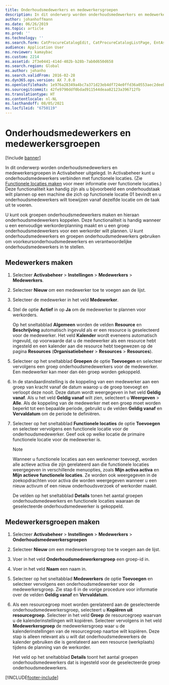 ```yaml
---
title: Onderhoudsmedewerkers en medewerkersgroepen
description: In dit onderwerp worden onderhoudsmedewerkers en medewerkersgroepen in Activabeheer uitgelegd.
author: johanhoffmann
ms.date: 06/26/2019
ms.topic: article
ms.prod: ''
ms.technology: ''
ms.search.form: CatProcureCatalogEdit, CatProcureCatalogListPage, EntAssetWorkerGroupCopyFromResourceGroup, EntAssetWorkerGroup
audience: Application User
ms.reviewer: kamaybac
ms.custom: 2214
ms.assetid: 2f3e0441-414d-402b-b28b-7ab0d650d658
ms.search.region: Global
ms.author: johanho
ms.search.validFrom: 2016-02-28
ms.dyn365.ops.version: AX 7.0.0
ms.openlocfilehash: 1e976a28349a4bc7a371d23eb4df724e0ffd36a0553aec2deeb2ff07d0a63579
ms.sourcegitcommit: 42fe9790ddf0bdad911544deaa82123a396712fb
ms.translationtype: HT
ms.contentlocale: nl-NL
ms.lasthandoff: 08/05/2021
ms.locfileid: "6750119"
---
```

# <a name="maintenance-workers-and-worker-groups"></a>Onderhoudsmedewerkers en medewerkersgroepen

[!include [banner](../../includes/banner.md)]

 

In dit onderwerp worden onderhoudsmedewerkers en medewerkersgroepen in Activabeheer uitgelegd. In Activabeheer kunt u onderhoudsmedewerkers verbinden met functionele locaties. (Zie [Functionele locaties maken](../functional-locations/create-functional-locations.md) voor meer informatie over functionele locaties.) Deze functionaliteit kan handig zijn als u bijvoorbeeld een onderhoudstaak wilt plannen op een machine die zich op functionele locatie 01 bevindt en u onderhoudsmedewerkers wilt toewijzen vanaf dezelfde locatie om de taak uit te voeren.

U kunt ook groepen onderhoudsmedewerkers maken en hieraan onderhoudsmedewerkers koppelen. Deze functionaliteit is handig wanneer u een eenvoudige werkorderplanning maakt en u een groep onderhoudsmedewerkers voor een werkorder wilt plannen. U kunt onderhoudsmedewerkers en groepen onderhoudsmedewerkers gebruiken om voorkeursonderhoudsmedewerkers en verantwoordelijke onderhoudsmedewerkers in te stellen. 


## <a name="create-workers"></a>Medewerkers maken

1. Selecteer **Activabeheer** \> **Instellingen** \> **Medewerkers** \> **Medewerkers**.
2. Selecteer **Nieuw** om een medewerker toe te voegen aan de lijst.
3. Selecteer de medewerker in het veld **Medewerker**.
4. Stel de optie **Actief** in op **Ja** om de medewerker te plannen voor werkorders.

    Op het sneltabblad **Algemeen** worden de velden **Resource** en **Beschrijving** automatisch ingevuld als er een resource is geselecteerd voor de medewerker. Het veld **Kalender** wordt eveneens automatisch ingevuld, op voorwaarde dat u de medewerker als een resource hebt ingesteld en een kalender aan die resource hebt toegewezen op de pagina **Resources** (**Organisatiebeheer** \> **Resources** \> **Resources**).

5. Selecteer op het sneltabblad **Groepen** de optie **Toevoegen** en selecteer vervolgens een groep onderhoudsmedewerkers voor de medewerker. Een medewerker kan meer dan één groep worden gekoppeld.
6. In de standaardinstelling is de koppeling van een medewerker aan een groep van kracht vanaf de datum waarop u de groep toevoegt en verloopt deze nooit. Deze datum wordt weergegeven in het veld **Geldig vanaf**. Als u het veld **Geldig vanaf** wilt zien, selecteert u **Weergeven** \> **Alle**. Als de koppeling van de medewerker met een groep moet worden beperkt tot een bepaalde periode, gebruikt u de velden **Geldig vanaf** en **Vervaldatum** om de periode te definiëren.
7. Selecteer op het sneltabblad **Functionele locaties** de optie **Toevoegen** en selecteer vervolgens een functionele locatie voor de onderhoudsmedewerker. Geef ook op welke locatie de primaire functionele locatie voor de medewerker is.

    > [!NOTE]
    > Wanneer u functionele locaties aan een werknemer toevoegt, worden alle actieve activa die zijn gerelateerd aan die functionele locaties weergegeven in verschillende menuopties, zoals **Mijn activa activa** en **Mijn actieve functionele locaties**. Ze worden ook weergegeven in de zoekopdrachten voor activa die worden weergegeven wanneer u een nieuw activum of een nieuw onderhoudsverzoek of werkorder maakt.

    De velden op het sneltabblad **Details** tonen het aantal groepen onderhoudsmedewerkers en functionele locaties waaraan de geselecteerde onderhoudsmedewerker is gekoppeld.

## <a name="create-worker-groups"></a>Medewerkersgroepen maken

1. Selecteer **Activabeheer** \> **Instellingen** \> **Medewerkers** \> **Onderhoudsmedewerkersgroepen**
2. Selecteer **Nieuw** om een medewerkersgroep toe te voegen aan de lijst.
3. Voer in het veld **Onderhoudsmedewerkersgroep** een groep-id in.
4. Voer in het veld **Naam** een naam in.
5. Selecteer op het sneltabblad **Medewerkers** de optie **Toevoegen** en selecteer vervolgens een onderhoudsmedewerker voor de medewerkersgroep. Zie stap 6 in de vorige procedure voor informatie over de velden **Geldig vanaf** en **Vervaldatum**.
6. Als een resourcegroep moet worden gerelateerd aan de geselecteerde onderhoudsmedewerkersgroep, selecteert u **Kopiëren uit resourcegroep**. Selecteer in het veld **Groep** de resourcegroep waarvan u de kalenderinstellingen wilt kopiëren. Selecteer vervolgens in het veld **Medewerkersgroep** de medewerkersgroep waar u de kalenderinstellingen van de resourcegroep naartoe wilt kopiëren. Deze stap is alleen relevant als u wilt dat onderhoudsmedewerkers de kalender gebruiken die is gerelateerd aan een resource (werkplaats) tijdens de planning van de werkorder.

    Het veld op het sneltabblad **Details** toont het aantal groepen onderhoudsmedewerkers dat is ingesteld voor de geselecteerde groep onderhoudsmedewerkers.


[!INCLUDE[footer-include](../../../includes/footer-banner.md)]